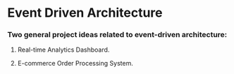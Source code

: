 # Event Driven Architecture

### Two general project ideas related to event-driven architecture:
1. Real-time Analytics Dashboard.

2. E-commerce Order Processing System.